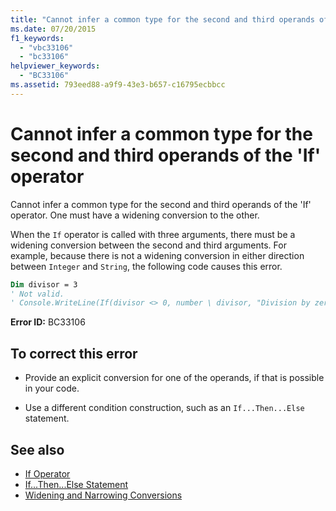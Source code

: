 ```yaml
---
title: "Cannot infer a common type for the second and third operands of the 'If' operator"
ms.date: 07/20/2015
f1_keywords: 
  - "vbc33106"
  - "bc33106"
helpviewer_keywords: 
  - "BC33106"
ms.assetid: 793eed88-a9f9-43e3-b657-c16795ecbbcc
---
```

# Cannot infer a common type for the second and third operands of the 'If' operator
Cannot infer a common type for the second and third operands of the 'If' operator. One must have a widening conversion to the other.  
  
 When the `If` operator is called with three arguments, there must be a widening conversion between the second and third arguments. For example, because there is not a widening conversion in either direction between `Integer` and `String`, the following code causes this error.  
  
```vb  
Dim divisor = 3  
' Not valid.  
' Console.WriteLine(If(divisor <> 0, number \ divisor, "Division by zero"))  
```  
  
 **Error ID:** BC33106  
  
## To correct this error  
  
- Provide an explicit conversion for one of the operands, if that is possible in your code.  
  
- Use a different condition construction, such as an `If...Then...Else` statement.  
  
## See also

- [If Operator](../../visual-basic/language-reference/operators/if-operator.md)
- [If...Then...Else Statement](../../visual-basic/language-reference/statements/if-then-else-statement.md)
- [Widening and Narrowing Conversions](../../visual-basic/programming-guide/language-features/data-types/widening-and-narrowing-conversions.md)
